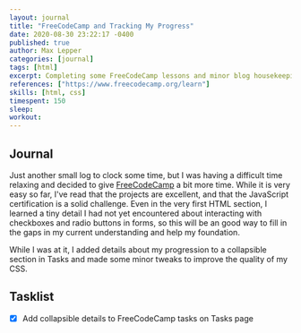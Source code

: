 ```yaml
---
layout: journal
title: "FreeCodeCamp and Tracking My Progress"
date: 2020-08-30 23:22:17 -0400
published: true
author: Max Lepper
categories: [journal]
tags: [html]
excerpt: Completing some FreeCodeCamp lessons and minor blog housekeeping instead of resting...
references: ["https://www.freecodecamp.org/learn"]
skills: [html, css]
timespent: 150
sleep: 
workout: 
---
```


## Journal

Just another small log to clock some time, but I was having a difficult time relaxing and decided to give [FreeCodeCamp]({{page.references[0]}}) a bit more time. While it is very easy so far, I've read that the projects are excellent, and that the JavaScript certification is a solid challenge. Even in the very first HTML section, I learned a tiny detail I had not yet encountered about interacting with checkboxes and radio buttons in forms, so this will be an good way to fill in the gaps in my current understanding and help my foundation.

While I was at it, I added details about my progression to a collapsible section in Tasks and made some minor tweaks to improve the quality of my CSS.

## Tasklist

- [x] Add collapsible details to FreeCodeCamp tasks on Tasks page